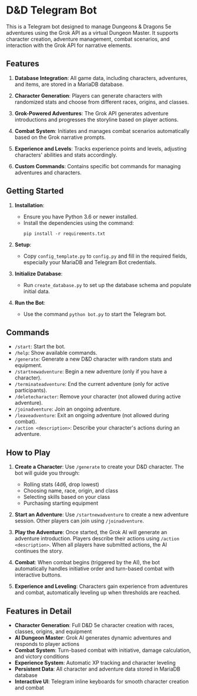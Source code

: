# D&D Telegram Bot

This is a Telegram bot designed to manage Dungeons & Dragons 5e adventures using the Grok API as a virtual Dungeon Master. It supports character creation, adventure management, combat scenarios, and interaction with the Grok API for narrative elements.

## Features

1. **Database Integration**: All game data, including characters, adventures, and items, are stored in a MariaDB database.

2. **Character Generation**: Players can generate characters with randomized stats and choose from different races, origins, and classes.

3. **Grok-Powered Adventures**: The Grok API generates adventure introductions and progresses the storyline based on player actions.

4. **Combat System**: Initiates and manages combat scenarios automatically based on the Grok narrative prompts.

5. **Experience and Levels**: Tracks experience points and levels, adjusting characters' abilities and stats accordingly.

6. **Custom Commands**: Contains specific bot commands for managing adventures and characters.

## Getting Started

1. **Installation**:
   - Ensure you have Python 3.6 or newer installed.
   - Install the dependencies using the command:
     ```
     pip install -r requirements.txt
     ```

2. **Setup**:
   - Copy `config_template.py` to `config.py` and fill in the required fields, especially your MariaDB and Telegram Bot credentials.

3. **Initialize Database**:
   - Run `create_database.py` to set up the database schema and populate initial data.

4. **Run the Bot**:
   - Use the command `python bot.py` to start the Telegram bot.

## Commands

- `/start`: Start the bot.
- `/help`: Show available commands.
- `/generate`: Generate a new D&D character with random stats and equipment.
- `/startnewadventure`: Begin a new adventure (only if you have a character).
- `/terminateadventure`: End the current adventure (only for active participants).
- `/deletecharacter`: Remove your character (not allowed during active adventure).
- `/joinadventure`: Join an ongoing adventure.
- `/leaveadventure`: Exit an ongoing adventure (not allowed during combat).
- `/action <description>`: Describe your character's actions during an adventure.

## How to Play

1. **Create a Character**: Use `/generate` to create your D&D character. The bot will guide you through:
   - Rolling stats (4d6, drop lowest)
   - Choosing name, race, origin, and class
   - Selecting skills based on your class
   - Purchasing starting equipment

2. **Start an Adventure**: Use `/startnewadventure` to create a new adventure session. Other players can join using `/joinadventure`.

3. **Play the Adventure**: Once started, the Grok AI will generate an adventure introduction. Players describe their actions using `/action <description>`. When all players have submitted actions, the AI continues the story.

4. **Combat**: When combat begins (triggered by the AI), the bot automatically handles initiative order and turn-based combat with interactive buttons.

5. **Experience and Leveling**: Characters gain experience from adventures and combat, automatically leveling up when thresholds are reached.

## Features in Detail

- **Character Generation**: Full D&D 5e character creation with races, classes, origins, and equipment
- **AI Dungeon Master**: Grok AI generates dynamic adventures and responds to player actions
- **Combat System**: Turn-based combat with initiative, damage calculation, and victory conditions
- **Experience System**: Automatic XP tracking and character leveling
- **Persistent Data**: All character and adventure data stored in MariaDB database
- **Interactive UI**: Telegram inline keyboards for smooth character creation and combat
